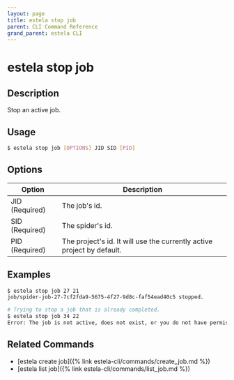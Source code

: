 ```yaml
---
layout: page
title: estela stop job
parent: CLI Command Reference
grand_parent: estela CLI
---
```


# estela stop job

## Description

Stop an active job.

## Usage

```bash
$ estela stop job [OPTIONS] JID SID [PID]
```

## Options

|Option|Description|
| ---- | --------- |
|JID (Required)|The job's id.|
|SID (Required)|The spider's id.|
|PID (Required)|The project's id. It will use the currently active project by default.|

## Examples

```bash
$ estela stop job 27 21
job/spider-job-27-7cf2fda9-5675-4f27-9d8c-faf54ead40c5 stopped.

# Trying to stop a job that is already completed.
$ estela stop job 34 22
Error: The job is not active, does not exist, or you do not have permission to perform this action.
```

## Related Commands

- [estela create job]({% link estela-cli/commands/create_job.md %})
- [estela list job]({% link estela-cli/commands/list_job.md %})
